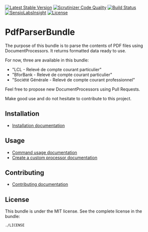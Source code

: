 [![Latest Stable Version](https://poser.pugx.org/lucascherifi/pdf-parser-bundle/v/stable)](https://packagist.org/packages/lucascherifi/pdf-parser-bundle) [![Scrutinizer Code Quality](https://scrutinizer-ci.com/g/lucascherifi/PdfParserBundle/badges/quality-score.png?b=master)](https://scrutinizer-ci.com/g/lucascherifi/PdfParserBundle/?branch=master) [![Build Status](https://travis-ci.org/lucascherifi/PdfParserBundle.svg?branch=master)](https://travis-ci.org/lucascherifi/PdfParserBundle) [![SensioLabsInsight](https://insight.sensiolabs.com/projects/b5492302-98fd-4698-ba33-fd3251276adb/mini.png)](https://insight.sensiolabs.com/projects/b5492302-98fd-4698-ba33-fd3251276adb) [![License](https://poser.pugx.org/lucascherifi/pdf-parser-bundle/license)](https://packagist.org/packages/lucascherifi/pdf-parser-bundle)

PdfParserBundle
===============

The purpose of this bundle is to parse the contents of PDF files using DocumentProcessors. It returns formatted data ready to use.

For now, three are available in this bundle:
- "LCL - Relevé de compte courant particulier"
- "BforBank - Relevé de compte courant particulier"
- "Société Générale - Relevé de compte courant professionnel"

Feel free to propose new DocumentProcessors using Pull Requests.

Make good use and do not hesitate to contribute to this project.

Installation
------------

- [Installation documentation](https://github.com/lucascherifi/PdfParserBundle/blob/master/doc/install.md)

Usage
-----

- [Command usage documentation](https://github.com/lucascherifi/PdfParserBundle/blob/master/doc/command.md)
- [Create a custom processor documentation](https://github.com/lucascherifi/PdfParserBundle/blob/master/doc/custom_processor.md)


Contributing
------------

- [Contributing documentation](https://github.com/lucascherifi/PdfParserBundle/blob/master/doc/contributing.md)

License
-------

This bundle is under the MIT license. See the complete license in the bundle:

    ./LICENSE
